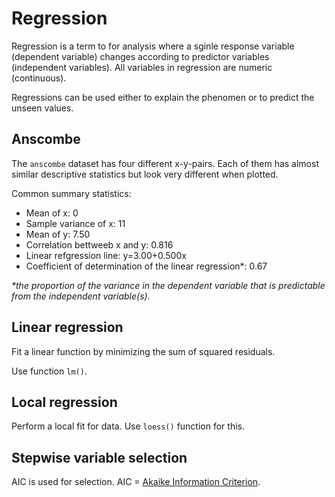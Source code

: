# Regression
Regression is a term to for analysis where
a sginle response variable (dependent variable) changes
according to predictor variables (independent variables).
All variables in regression are numeric (continuous).

Regressions can be used either to explain the phenomen
or to predict the unseen values.

## Anscombe
The `anscombe` dataset has four different x-y-pairs.
Each of them has almost similar descriptive statistics
but look very different when plotted.

Common summary statistics:
* Mean of x: 0
* Sample variance of x: 11
* Mean of y: 7.50
* Correlation bettweeb x and y: 0.816
* Linear refgression line: y=3.00+0.500x
* Coefficient of determination of the linear regression*: 0.67

<i>*the proportion of the variance in the dependent variable 
that is predictable from the independent variable(s).</i>

## Linear regression
Fit a linear function by minimizing the sum of squared residuals.

Use function `lm()`.

## Local regression
Perform a local fit for data.
Use `loess()` function for this. 

## Stepwise variable selection
AIC is used for selection.
AIC = [Akaike Information Criterion](https://en.wikipedia.org/wiki/Akaike_information_criterion).



